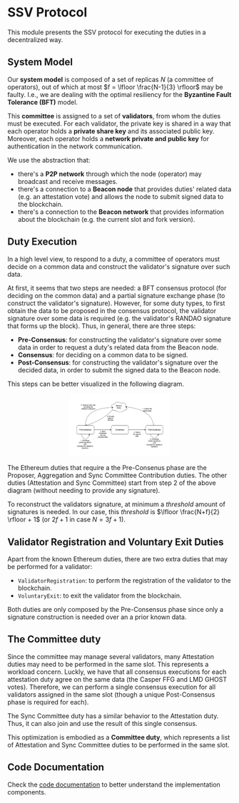 # SSV Protocol

This module presents the SSV protocol for executing the duties in a decentralized way.

## System Model

Our **system model** is composed of a set of replicas $N$ (a committee of operators), out of which at most $f = \lfloor \frac{N-1}{3} \rfloor$ may be faulty. I.e., we are dealing with the optimal resiliency for the **Byzantine Fault Tolerance (BFT)** model.

This **committee** is assigned to a set of **validators**, from whom the duties must be executed. For each validator, the private key is shared in a way that each operator holds a **private share key** and its associated public key. Moreover, each operator holds a **network private and public key** for authentication in the network communication.

We use the abstraction that:
- there's a **P2P network** through which the node (operator) may broadcast and receive messages.
- there's a connection to a **Beacon node** that provides duties' related data (e.g. an attestation vote) and allows the node to submit signed data to the blockchain.
- there's a connection to the **Beacon network** that provides information about the blockchain (e.g. the current slot and fork version).

## Duty Execution

In a high level view, to respond to a duty, a committee of operators must decide on a common data and construct the validator's signature over such data.

At first, it seems that two steps are needed: a BFT consensus protocol (for deciding on the common data) and a partial signature exchange phase (to construct the validator's signature). However, for some duty types, to first obtain the data to be proposed in the consensus protocol, the validator signature over some data is required (e.g. the validator's RANDAO signature that forms up the block). Thus, in general, there are three steps:
- **Pre-Consensus**: for constructing the validator's signature over some data in order to request a duty's related data from the Beacon node.
- **Consensus**: for deciding on a common data to be signed.
- **Post-Consensus**: for constructing the validator's signature over the decided data, in order to submit the signed data to the Beacon node.

This steps can be better visualized in the following diagram.

<p align="center",float="left">
<img src="./docs/duty_flow.drawio.png", width="45%" height="10%">
</p>

The Ethereum duties that require a the Pre-Consenus phase are the Proposer, Aggregation and Sync Committee Contribution duties. The other duties (Attestation and Sync Committee) start from step 2 of the above diagram (without needing to provide any signature).

To reconstruct the validators signature, at minimum a *threshold* amount of signatures is needed. In our case, this *threshold* is $\lfloor \frac{N+f}{2} \rfloor + 1$ (or $2f+1$ in case $N = 3f+1$).

## Validator Registration and Voluntary Exit Duties

Apart from the known Ethereum duties, there are two extra duties that may be performed for a validator:
- `ValidatorRegistration`: to perform the registration of the validator to the blockchain.
- `VoluntaryExit`: to exit the validator from the blockchain.

Both duties are only composed by the Pre-Consensus phase since only a signature construction is needed over an a prior known data.

## The Committee duty
Since the committee may manage several validators, many Attestation duties may need to be performed in the same slot. This represents a workload concern. Luckly, we have that all consensus executions for each attestation duty agree on the same data (the Casper FFG and LMD GHOST votes). Therefore, we can perform a single consensus execution for all validators assigned in the same slot (though a unique Post-Consensus phase is required for each).

The Sync Committee duty has a similar behavior to the Attestation duty. Thus, it can also join and use the result of this single consensus.

This optimization is embodied as a **Committee duty**, which represents a list of Attestation and Sync Committee duties to be performed in the same slot.


## Code Documentation

Check the [code documentation](docs/documentation.md) to better understand the implementation components.